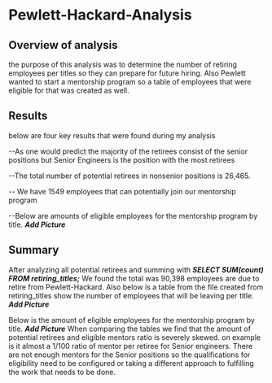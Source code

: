 # Pewlett-Hackard-Analysis

## Overview of analysis
the purpose of this analysis was to determine the number of retiring employees per titles so they can prepare for future hiring. Also Pewlett wanted to start a mentorship program so a table of employees that were eligible for that was created as well.

## Results
below are four key results that were found during my analysis

--As one would predict the majority of the retirees consist of the senior positions but Senior Engineers is the position with the most retirees

--The total number of potential retirees in nonsenior positions is 26,465.


-- We have 1549 employees that can potentially join our mentorship program

--Below are amounts of eligible employees for the mentorship program by title.
***Add Picture***

## Summary
After analyzing all potential retirees and summing with ***SELECT SUM(count) FROM retiring_titles;*** We found the total was 90,398 employees are due to retire from Pewlett-Hackard. Also below is a table from the file created from retiring_titles show the number of employees that will be leaving per title.
***Add Picture***

Below is the amount of eligible employees for the mentorship program by title.
***Add Picture***
When comparing the tables we find that the amount of  potential retirees and eligible mentors ratio is severely skewed. on example is it almost a 1/100 ratio of mentor per retiree for Senior engineers. There are not enough mentors for the Senior positions so the qualifications for eligibility need to be configured or taking a different approach to fulfilling the work that needs to be done.